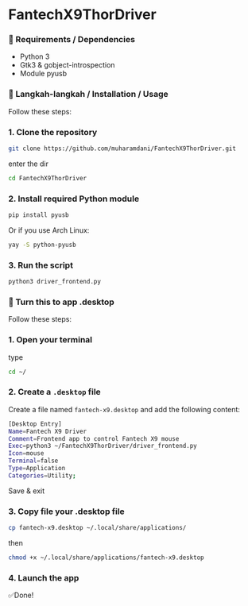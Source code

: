 # FantechX9ThorDriver

### 🔧 Requirements / Dependencies

- Python 3
- Gtk3 & gobject-introspection
- Module pyusb  

### 🚀 Langkah-langkah / Installation / Usage

Follow these steps:

### 1. Clone the repository
```bash
git clone https://github.com/muharamdani/FantechX9ThorDriver.git
```
enter the dir
```bash
cd FantechX9ThorDriver
```

### 2. Install required Python module  
```bash
pip install pyusb
```
Or if you use Arch Linux: 
```bash
yay -S python-pyusb
```

### 3. Run the script  
```bash
python3 driver_frontend.py
```

### 🔗 Turn this to app .desktop

Follow these steps:

### 1. Open your terminal
type
```bash
cd ~/
```
### 2. Create a `.desktop` file

Create a file named `fantech-x9.desktop` and add the following content:

```bash
[Desktop Entry]
Name=Fantech X9 Driver
Comment=Frontend app to control Fantech X9 mouse
Exec=python3 ~/FantechX9ThorDriver/driver_frontend.py
Icon=mouse
Terminal=false
Type=Application
Categories=Utility;
```
Save & exit

### 3. Copy file your .desktop file
```bash
cp fantech-x9.desktop ~/.local/share/applications/
```
then
```bash
chmod +x ~/.local/share/applications/fantech-x9.desktop
```

### 4. Launch the app

✅Done!

